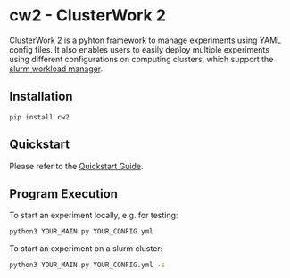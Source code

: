# cw2 - ClusterWork 2

ClusterWork 2 is a pyhton framework to manage experiments using YAML config files. It also enables users to easily deploy multiple experiments using different configurations on computing clusters, which support the [slurm workload manager](https://slurm.schedmd.com/documentation.html).

## Installation
`pip install cw2`

## Quickstart
Please refer to the [Quickstart Guide](doc/01_quickstart.md).

## Program Execution
To start an experiment locally, e.g. for testing:
```bash
python3 YOUR_MAIN.py YOUR_CONFIG.yml
```

To start an experiment on a slurm cluster:
```bash
python3 YOUR_MAIN.py YOUR_CONFIG.yml -s
```

